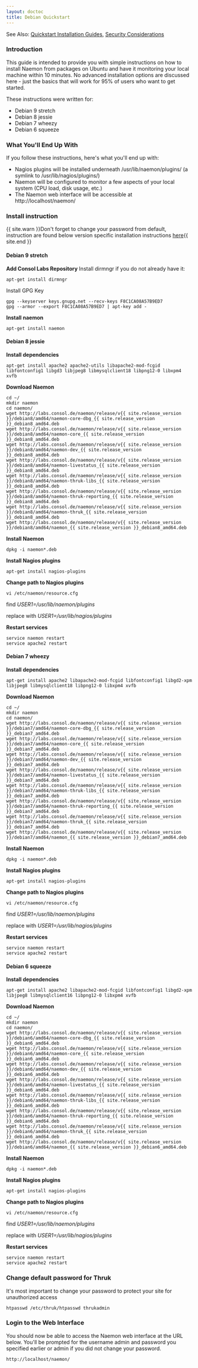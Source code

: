 ```yaml
---
layout: doctoc
title: Debian Quickstart
---
```

<span class="glyphicon glyphicon-arrow-right"></span> See Also: <a href="quickstart.html">Quickstart Installation Guides</a>, <a href="security.html">Security Considerations</a>

### Introduction

This guide is intended to provide you with simple instructions on how to install Naemon from packages on Ubuntu and have it monitoring your local machine within 10 minutes. No advanced installation options are discussed here - just the basics that will work for 95% of users who want to get started.

These instructions were written for:

* Debian 9 stretch
* Debian 8 jessie
* Debian 7 wheezy
* Debian 6 squeeze

### What You'll End Up With

If you follow these instructions, here's what you'll end up with:

<ul>
<li>Nagios plugins will be installed underneath /usr/lib/naemon/plugins/ (a symlink to /usr/lib/nagios/plugins/) </li>
<li>Naemon will be configured to monitor a few aspects of your local system (CPU load, disk usage, etc.)</li>
<li>The Naemon web interface will be accessible at http://localhost/naemon/</li>
</ul>

### Install instruction 

{{ site.warn }}Don't forget to change your password from default, instruction are found below version specific installation instructions <a href="#change_default_password_for_thruk">here</a>{{ site.end }}

#### Debian 9 stretch

**Add Consol Labs Repository**
Install dirmngr if you do not already have it:
```
apt-get install dirmngr
```
Install GPG Key
```
gpg --keyserver keys.gnupg.net --recv-keys F8C1CA08A57B9ED7
gpg --armor --export F8C1CA08A57B9ED7 | apt-key add -
```
**Install naemon**
```
apt-get install naemon
```


#### Debian 8 jessie

**Install dependencies**

```
apt-get install apache2 apache2-utils libapache2-mod-fcgid libfontconfig1 libgd3 libjpeg8 libmysqlclient18 libpng12-0 libxpm4 xvfb 
```

**Download Naemon**

```
cd ~/
mkdir naemon
cd naemon/
wget http://labs.consol.de/naemon/release/v{{ site.release_version }}/debian8/amd64/naemon-core-dbg_{{ site.release_version }}_debian8_amd64.deb
wget http://labs.consol.de/naemon/release/v{{ site.release_version }}/debian8/amd64/naemon-core_{{ site.release_version }}_debian8_amd64.deb
wget http://labs.consol.de/naemon/release/v{{ site.release_version }}/debian8/amd64/naemon-dev_{{ site.release_version }}_debian8_amd64.deb
wget http://labs.consol.de/naemon/release/v{{ site.release_version }}/debian8/amd64/naemon-livestatus_{{ site.release_version }}_debian8_amd64.deb
wget http://labs.consol.de/naemon/release/v{{ site.release_version }}/debian8/amd64/naemon-thruk-libs_{{ site.release_version }}_debian8_amd64.deb
wget http://labs.consol.de/naemon/release/v{{ site.release_version }}/debian8/amd64/naemon-thruk-reporting_{{ site.release_version }}_debian8_amd64.deb
wget http://labs.consol.de/naemon/release/v{{ site.release_version }}/debian8/amd64/naemon-thruk_{{ site.release_version }}_debian8_amd64.deb
wget http://labs.consol.de/naemon/release/v{{ site.release_version }}/debian8/amd64/naemon_{{ site.release_version }}_debian8_amd64.deb
```

**Install Naemon**

```
dpkg -i naemon*.deb
```

**Install Nagios plugins**

```
apt-get install nagios-plugins
```

**Change path to Nagios plugins**

```
vi /etc/naemon/resource.cfg 
```
find *$USER1$=/usr/lib/naemon/plugins*

replace with *$USER1$=/usr/lib/nagios/plugins*

**Restart services**

```
service naemon restart
service apache2 restart
```

#### Debian 7 wheezy 

**Install dependencies**

```
apt-get install apache2 libapache2-mod-fcgid libfontconfig1 libgd2-xpm libjpeg8 libmysqlclient18 libpng12-0 libxpm4 xvfb 
```

**Download Naemon**

```
cd ~/
mkdir naemon
cd naemon/
wget http://labs.consol.de/naemon/release/v{{ site.release_version }}/debian7/amd64/naemon-core-dbg_{{ site.release_version }}_debian7_amd64.deb
wget http://labs.consol.de/naemon/release/v{{ site.release_version }}/debian7/amd64/naemon-core_{{ site.release_version }}_debian7_amd64.deb
wget http://labs.consol.de/naemon/release/v{{ site.release_version }}/debian7/amd64/naemon-dev_{{ site.release_version }}_debian7_amd64.deb
wget http://labs.consol.de/naemon/release/v{{ site.release_version }}/debian7/amd64/naemon-livestatus_{{ site.release_version }}_debian7_amd64.deb
wget http://labs.consol.de/naemon/release/v{{ site.release_version }}/debian7/amd64/naemon-thruk-libs_{{ site.release_version }}_debian7_amd64.deb
wget http://labs.consol.de/naemon/release/v{{ site.release_version }}/debian7/amd64/naemon-thruk-reporting_{{ site.release_version }}_debian7_amd64.deb
wget http://labs.consol.de/naemon/release/v{{ site.release_version }}/debian7/amd64/naemon-thruk_{{ site.release_version }}_debian7_amd64.deb
wget http://labs.consol.de/naemon/release/v{{ site.release_version }}/debian7/amd64/naemon_{{ site.release_version }}_debian7_amd64.deb
```

**Install Naemon**

```
dpkg -i naemon*.deb
```

**Install Nagios plugins**

```
apt-get install nagios-plugins
```

**Change path to Nagios plugins**

```
vi /etc/naemon/resource.cfg 
```
find *$USER1$=/usr/lib/naemon/plugins*

replace with *$USER1$=/usr/lib/nagios/plugins*

**Restart services**

```
service naemon restart
service apache2 restart
```


#### Debian 6 squeeze 

**Install dependencies**

```
apt-get install apache2 libapache2-mod-fcgid libfontconfig1 libgd2-xpm libjpeg8 libmysqlclient16 libpng12-0 libxpm4 xvfb 
```

**Download Naemon**

```
cd ~/
mkdir naemon
cd naemon/
wget http://labs.consol.de/naemon/release/v{{ site.release_version }}/debian6/amd64/naemon-core-dbg_{{ site.release_version }}_debian6_amd64.deb
wget http://labs.consol.de/naemon/release/v{{ site.release_version }}/debian6/amd64/naemon-core_{{ site.release_version }}_debian6_amd64.deb
wget http://labs.consol.de/naemon/release/v{{ site.release_version }}/debian6/amd64/naemon-dev_{{ site.release_version }}_debian6_amd64.deb
wget http://labs.consol.de/naemon/release/v{{ site.release_version }}/debian6/amd64/naemon-livestatus_{{ site.release_version }}_debian6_amd64.deb
wget http://labs.consol.de/naemon/release/v{{ site.release_version }}/debian6/amd64/naemon-thruk-libs_{{ site.release_version }}_debian6_amd64.deb
wget http://labs.consol.de/naemon/release/v{{ site.release_version }}/debian6/amd64/naemon-thruk-reporting_{{ site.release_version }}_debian6_amd64.deb
wget http://labs.consol.de/naemon/release/v{{ site.release_version }}/debian6/amd64/naemon-thruk_{{ site.release_version }}_debian6_amd64.deb
wget http://labs.consol.de/naemon/release/v{{ site.release_version }}/debian6/amd64/naemon_{{ site.release_version }}_debian6_amd64.deb
```

**Install Naemon**

```
dpkg -i naemon*.deb
```

**Install Nagios plugins**

```
apt-get install nagios-plugins
```

**Change path to Nagios plugins**

```
vi /etc/naemon/resource.cfg 
```
find *$USER1$=/usr/lib/naemon/plugins*

replace with *$USER1$=/usr/lib/nagios/plugins*

**Restart services**

```
service naemon restart
service apache2 restart
```

### Change default password for Thruk

It's most important to change your password to protect your site for unauthorized access

```
htpasswd /etc/thruk/htpasswd thrukadmin
```

### Login to the Web Interface

You should now be able to access the Naemon web interface at the URL below.  You'll be prompted for the username admin and password you specified earlier or admin if you did not change your password.

```
http://localhost/naemon/
```
